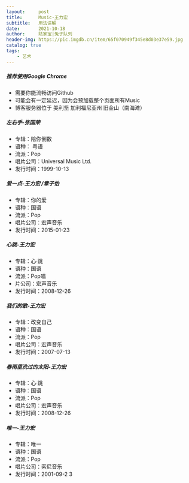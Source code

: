 ```yaml
---
layout:     post
title:      Music-王力宏
subtitle:   用法讲解
date:       2021-10-18
author:     陆家宝|兔子队列
header-img: https://pic.imgdb.cn/item/65f070949f345e8d03e37e59.jpg
catalog: true
tags:
    - 艺术
---
```


##### **推荐使用Google Chrome**
- 需要你能流畅访问Github
- 可能会有一定延迟，因为会预加载整个页面所有Music
- 博客服务器位于 美利坚 加利福尼亚州 旧金山（南海滩）

##### **左右手-张国荣**
- 专辑：陪你倒数
- 语种： 粤语
- 流派：Pop
- 唱片公司：Universal Music Ltd.
- 发行时间：1999-10-13

##### **爱一点-王力宏 /章子怡**
- 专辑：你的爱
- 语种：国语
- 流派：Pop
- 唱片公司：宏声音乐
- 发行时间：2015-01-23

##### **心跳-王力宏**
- 专辑：心·跳
- 语种：国语
- 流派：Pop唱
- 片公司：宏声音乐
- 发行时间：2008-12-26

##### **我们的歌-王力宏**
- 专辑：改变自己
- 语种：国语
- 流派：Pop
- 唱片公司：宏声音乐
- 发行时间：2007-07-13

##### **春雨里洗过的太阳-王力宏**
- 专辑：心·跳
- 语种：国语
- 流派：Pop
- 唱片公司：宏声音乐
- 发行时间：2008-12-26

##### **唯一-王力宏**
- 专辑：唯一
- 语种：国语
- 流派：Pop
- 唱片公司：索尼音乐
- 发行时间：2001-09-2 3